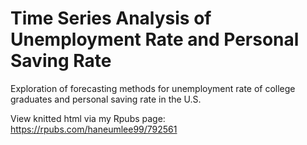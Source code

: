 # Time Series Analysis of Unemployment Rate and Personal Saving Rate
 Exploration of forecasting methods for unemployment rate of college graduates and personal saving rate in the U.S.

View knitted html via my Rpubs page: https://rpubs.com/haneumlee99/792561
